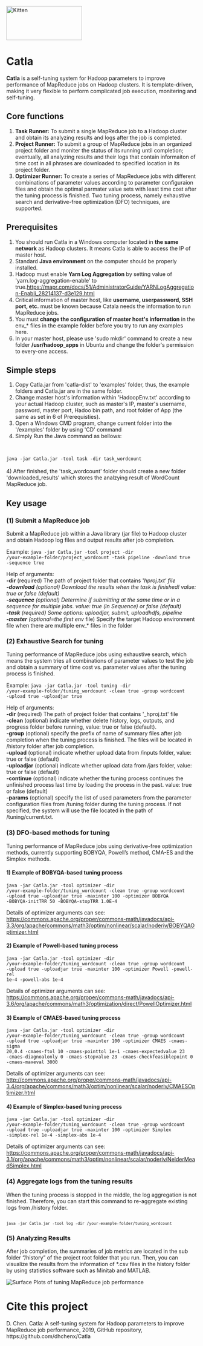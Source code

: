 <img src="https://github.com/dhchenx/Catla/blob/master/images/catla-logo.jpg?raw=true" alt="Kitten"
	title="Catla's logo" width="200" height="90" /><br/>
# Catla
<b>Catla</b> is a self-tuning system for Hadoop parameters to improve performance of MapReduce jobs on Hadoop clusters. It is template-driven, making it very flexible to perform complicated job execution, monitering and self-tuning. 

## Core functions
1) <b>Task Runner:</b> To submit a single MapReduce job to a Hadoop cluster and obtain its analyzing results and logs after the job is completed. 
2) <b>Project Runner:</b> To submit a group of MapReduce jobs in an organized project folder and moniter the status of its running until completion; eventually, all analyzing results and their logs that contain informaiton of time cost in all phrases are downloaded to specified location in its project folder. 
3) <b>Optimizer Runner:</b> To create a series of MapReduece jobs with different combinations of parameter values according to parameter configuraion files and obtain the optimal parmater value sets with least time cost after the tuning process is finished. Two tuning process, namely exhaustive search and derivative-free optimization (DFO) techniques, are supported.

## Prerequisites
1) You should run Catla in a Windows computer located in <b>the same network</b> as Hadoop clusters. It means Catla is able to access the IP of master host.
2) Standard <b>Java environment</b> on the computer should be properly installed. 
3) Hadoop must enable <b>Yarn Log Aggregation</b> by setting value of 'yarn.log-aggregation-enable' to true.https://mapr.com/docs/51/AdministratorGuide/YARNLogAggregation-Enabli_28214137-d3e129.html 
4) Critical information of master host, like <b>username, userpassword, SSH port, etc.</b> must be known because Catala needs the information to run MapReduce jobs. 
5) You must <b>change the configuration of master host's information</b> in the env_* files in the example folder before you try to run any examples here. 
6) In your master host, please use 'sudo mkdir' command to create a new folder <b>/usr/hadoop_apps</b> in Ubuntu and change the folder's permission to every-one access. 

## Simple steps
1) Copy Catla.jar from 'catla-dist' to 'examples' folder, thus, the example folders and Catla.jar are in the same folder. 
3) Change master host's information within 'HadoopEnv.txt' according to your actual Hadoop cluster, such as master's IP, master's username, password, master port, Hadoo bin path, and root folder of App (the same as set in 6 of Prerequisties). 
2) Open a Windows CMD program, change current folder into the '/examples' folder by using 'CD' command
3) Simply Run the Java command as bellows: 
<br/>
<code>
java -jar Catla.jar -tool task -dir task_wordcount
</code>
<br/>
4) After finished, the 'task_wordcount' folder should create a new folder 'downloaded_results' which stores the analzying result of WordCount MapReduce job. 

## Key usage
### (1) Submit a MapReduce job
Submit a MapReduce job within a Java library (jar file) to Hadoop cluster and obtain Hadoop log files and output results after job completion. <br/>

Example:
<code>java -jar Catla.jar -tool project -dir /your-example-folder/project_wordcount -task pipeline -download true -sequence true</code>

Help of arguments:<br/>
<b>-dir</b> (required)	The path of project folder that contains '_hproj.txt' file<br/>
<b>-download</b> (optional)	Download the results when the task is finished! value: true or false (default)<br/>
<b>-sequence</b> (optional)	Determine if submitting at the same time or in a sequence for multiple jobs. value: true (in Sequence) or false (default)<br/>
<b>-task</b> (required)	Some options: uploadjar, submit, uploadhdfs, pipeline<br/>
<b>-master</b> (optional=the first env_ file)	Specify the target Hadoop environment file when there are multiple env_* files in the folder<br/>

### (2) Exhaustive Search for tuning
Tuning performance of MapReduce jobs using exhaustive search, which means the system tries all combinations of parameter values to test the job and obtain a summary of time cost vs. parameter values after the tuning process is finished. 

Example: 
<code>java -jar Catla.jar -tool tuning -dir /your-example-folder/tuning_wordcount -clean true -group wordcount -upload true -uploadjar true</code>

Help of arguments:<br/>
<b>-dir</b> (required)	The path of project folder that contains '_hproj.txt' file<br/>
<b>-clean</b> (optional) indicate whether delete history, logs, outputs, and progress folder before running, value: true or false (default). <br/>
<b>-group</b> (optional) specify the prefix of name of summary files after job completion when the tuning process is finished. The files will be located in /history folder after job completion. <br/>
<b>-upload</b> (optional) indicate whether upload data from /inputs folder, value: true or false (default)<br/>
<b>-uploadjar</b> (optional) indicate whether upload data from /jars folder, value: true or false (default)<br/>
<b>-continue</b> (optional) indicate whether the tuning process continues the unfinished process last time by loading the process in the past. value: true or false (default)<br/>
<b>-params</b> (optional) specify the list of used parameters from the parameter configuration files from /tuning folder during the tuning process. If not specified, the system will use the file located in the path of /tuning/current.txt. <br/>

### (3) DFO-based methods for tuning
Tuning performance of MapReduce jobs using derivative-free optimization methods, currently supporting BOBYQA, Powell’s method, CMA-ES and the Simplex methods. <br/>
#### 1) Example of BOBYQA-based tuning process
<code>java -jar Catla.jar -tool optimizer -dir /your-example-folder/tuning_wordcount -clean true -group wordcount -upload true -uploadjar true -maxinter 100 -optimizer BOBYQA -BOBYQA-initTRR 50 -BOBYQA-stopTRR 1.0E-4</code>

Details of optimizer arguments can see: https://commons.apache.org/proper/commons-math/javadocs/api-3.3/org/apache/commons/math3/optim/nonlinear/scalar/noderiv/BOBYQAOptimizer.html

#### 2) Example of Powell-based tuning process
<code>java -jar Catla.jar -tool optimizer -dir /your-example-folder/tuning_wordcount -clean true -group wordcount -upload true -uploadjar true -maxinter 100 -optimizer Powell -powell-rel 1e-4 -powell-abs 1e-4</code>

Details of optimizer arguments can see: https://commons.apache.org/proper/commons-math/javadocs/api-3.6/org/apache/commons/math3/optimization/direct/PowellOptimizer.html 

#### 3) Example of CMAES-based tuning process
<code>java -jar Catla.jar -tool optimizer -dir /your-example-folder/tuning_wordcount -clean true -group wordcount -upload true -uploadjar true -maxinter 100 -optimizer CMAES -cmaes-sigma 20,0.4 -cmaes-ftol 10 -cmaes-pointtol 1e-1 -cmaes-expectedvalue 23 -cmaes-diagnoalonly 0 -cmaes-stopvalue 23 -cmaes-checkfeasiblepoint 0 -cmaes-maxeval 3000</code>

Details of optimizer arguments can see: http://commons.apache.org/proper/commons-math/javadocs/api-3.4/org/apache/commons/math3/optim/nonlinear/scalar/noderiv/CMAESOptimizer.html 

#### 4) Example of Simplex-based tuning process
<code>java -jar Catla.jar -tool optimizer -dir /your-example-folder/tuning_wordcount -clean true -group wordcount -upload true -uploadjar true -maxinter 100 -optimizer Simplex -simplex-rel 1e-4 -simplex-abs 1e-4</code>

Details of optimizer arguments can see: https://commons.apache.org/proper/commons-math/javadocs/api-3.1/org/apache/commons/math3/optim/nonlinear/scalar/noderiv/NelderMeadSimplex.html 

### (4) Aggregate logs from the tuning results
When the tuning process is stopped in the middle, the log aggregation is not finished. Therefore, you can start this command to re-aggregate existing logs from /history folder. 

<code>
<code>java -jar Catla.jar -tool log -dir /your-example-folder/tuning_wordcount</code>
</code>
 
### (5) Analyzing Results
After job completion, the summaries of job metrics are located in the sub folder “/history” of the project root folder that you run. Then, you can visualize the results from the information of *.csv files in the history folder by using statistics software such as Minitab and MATLAB.<br/> 

![Surface Plots of tuning MapReduce job performance](https://github.com/dhchenx/Catla/blob/master/images/catla-surfaceplot.jpg?raw=true)

# Cite this project
<p>
D. Chen. Catla: A self-tuning system for Hadoop parameters to improve MapReduce job performance, 2019, GitHub repository, https://github.com/dhchenx/Catla
</p>



